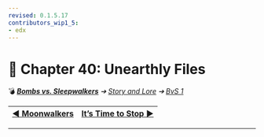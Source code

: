 ```yaml
---
revised: 0.1.5.17
contributors_wip1_5:
- edx
---
```


# 📄 Chapter 40: Unearthly Files

💣 ***[Bombs vs. Sleepwalkers][home]** ➔ [Story and Lore][story] ➔ [BvS 1][story_bvs1]*

| [◀️ Moonwalkers][prev] | [It’s Time to Stop ▶️][next] |
| --: | :-- |

****

[home]: /README.md
[prev]: /story/bvs1/39_moonwalkers.md
[next]: /story/bvs1/41_its_time_to_stop.md
[story]: /story/readme.md
[story_bvs1]: /story/bvs1/readme.md
